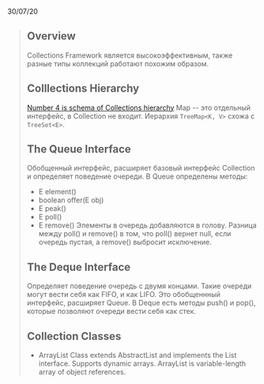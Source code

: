 30/07/20
>## Overview
>Collections Framework является высокоэффективным, также разные типы коллекций работают похожим образом. 
>## Colllections Hierarchy
>[Number 4 is schema of Collections hierarchy](https://javastudy.ru/interview/collections/)
>Map -- это отдельный интерфейс, в Collection не входит.  Иерархия `TreeMap<K, V>` схожа с `TreeSet<E>`.
>## The Queue Interface
>Обобщенный интерфейс, расширяет базовый интерфейс Collection и определяет поведение очереди. В Queue определены методы:
> - E element()
> - boolean offer(E obj)
> - E peak()
> - E poll()
> - E remove()
>Элементы в очередь добавляются в голову. Разница между poll() и remove() в том, что poll() вернет null, если очередь пустая, а remove() выбросит исключение.
>## The Deque Interface
>Определяет поведение очередь с двумя концами. Такие очереди могут вести себя как FIFO, и как LIFO. Это обобщеннный интерфейс, расширяет Queue. В Deque есть методы push() и pop(), которые позволяют очереди вести себя как стек.
>## Collection Classes
> - ArrayList Class
> extends AbstractList and implements the List interface. Supports dynamic arrays. ArrayList is variable-length array of object references.
<!--stackedit_data:
eyJoaXN0b3J5IjpbMTEzNzQ0OTYwLC0xNzc1MzkwMDY0LC0yNT
MwODIwMDcsLTEzMTc5NzE3NjQsLTEwMjIyMTg2NTBdfQ==
-->